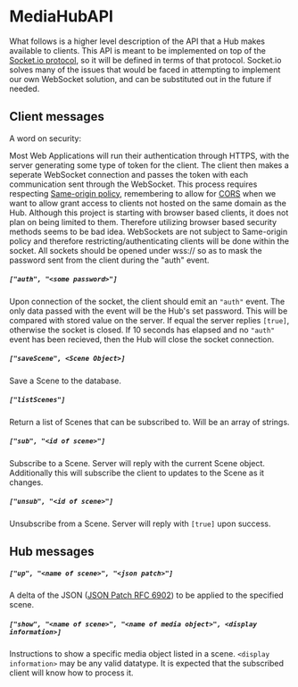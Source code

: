 MediaHubAPI
===========

What follows is a higher level description of the API that a Hub makes available to clients.  This API is meant to be implemented on top of the [Socket.io protocol](https://github.com/Automattic/socket.io-protocol), so it will be defined in terms of that protocol.  Socket.io solves many of the issues that would be faced in attempting to implement our own WebSocket solution, and can be substituted out in the future if needed.

## Client messages

A word on security:

Most Web Applications will run their authentication through HTTPS, with the server generating some type of token for the client.  The client then makes a seperate WebSocket connection and passes the token with each communication sent through the WebSocket.  This process requires respecting [Same-origin policy](https://en.wikipedia.org/wiki/Same-origin_policy), remembering to allow for [CORS](https://en.wikipedia.org/wiki/Same-origin_policy#Cross-Origin_Resource_Sharing) when we want to allow grant access to clients not hosted on the same domain as the Hub.  Although this project is starting with browser based clients, it does not plan on being limited to them.  Therefore utilizing browser based security methods seems to be bad idea.  WebSockets are not subject to Same-origin policy and therefore restricting/authenticating clients will be done within the socket.  All sockets should be opened under wss:// so as to mask the password sent from the client during the "auth" event.

##### `["auth", "<some password>"]`
Upon connection of the socket, the client should emit an `"auth"` event.  The only data passed with the event will be the Hub's set password.  This will be compared with stored value on the server.  If equal the server replies `[true]`, otherwise the socket is closed.  If 10 seconds has elapsed and no `"auth"` event has been recieved, then the Hub will close the socket connection.

##### `["saveScene", <Scene Object>]`
Save a Scene to the database.

##### `["listScenes"]`
Return a list of Scenes that can be subscribed to.  Will be an array of strings.

##### `["sub", "<id of scene>"]`
Subscribe to a Scene.  Server will reply with the current Scene object.  Additionally this will subscribe the client to updates to the Scene as it changes. 

##### `["unsub", "<id of scene>"]`
Unsubscribe from a Scene.  Server will reply with `[true]` upon success.

## Hub messages

##### `["up", "<name of scene>", "<json patch>"]`
A delta of the JSON ([JSON Patch RFC 6902](http://tools.ietf.org/html/rfc6902)) to be applied to the specified scene.

##### `["show", "<name of scene>", "<name of media object>", <display information>]`
Instructions to show a specific media object listed in a scene.  `<display information>` may be any valid datatype.  It is expected that the subscribed client will know how to process it.
